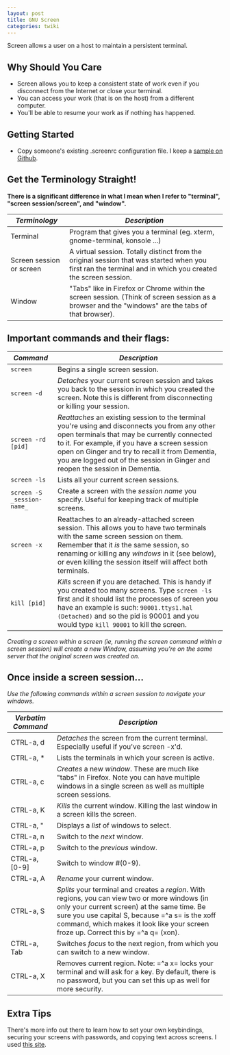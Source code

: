 ```yaml
---
layout: post
title: GNU Screen
categories: twiki
---
```


Screen allows a user on a host to maintain a persistent terminal.

## Why Should You Care
* Screen allows you to keep a consistent state of work even if you disconnect from the Internet or close your terminal.
* You can access your work (that is on the host) from a different computer.
* You'll be able to resume your work as if nothing has happened.

## Getting Started

* Copy someone's existing .screenrc configuration file. I keep a [sample on Github][screen-template].

## Get the Terminology Straight!
__There is a significant difference in what I mean when I refer to "terminal", "screen session/screen", and "window".__

| *Terminology* | *Description* |
| ------ | ------ |
| Terminal | Program that gives you a terminal (eg. xterm, gnome-terminal, konsole ...) |
| Screen session or screen | A virtual session. Totally distinct from the original session that was started when you first ran the terminal and in which you created the screen session. |
| Window | "Tabs" like in Firefox or Chrome within the screen session. (Think of screen session as a browser and the "windows" are the tabs of that browser). |

## Important commands and their flags:

| *Command* | *Description* | 
| ------ | ------ |
|  `screen`  | Begins a single screen session. |
|  `screen -d`  | *Detaches* your current screen session and takes you back to the session in which you created the screen. Note this is different from disconnecting or killing your session. |
|  `screen -rd [pid]`  | *Reattaches* an existing session to the terminal you're using and disconnects you from any other open terminals that may be currently connected to it.  For example, if you have a screen session open on Ginger and try to recall it from Dementia, you are logged out of the session in Ginger and reopen the session in Dementia. |
|  `screen -ls`  | Lists all your current screen sessions. |
|  `screen -S _session-name_`  | Create a screen with the *session name* you specify.  Useful for keeping track of multiple screens. |
|  `screen -x`  | Reattaches to an already-attached screen session.  This allows you to have two terminals with the same screen session on them.  Remember that it _is_ the same session, so renaming or killing any _windows_ in it (see below), or even killing the session itself will affect both terminals.  |
|  `kill [pid]`  | *Kills* screen if you are detached. This is handy if you created too many screens. Type `screen -ls` first and it should list the processes of screen you have an example is such: `90001.ttys1.hal (Detached)` and so the pid is 90001 and you would type `kill 90001` to kill the screen. |

_Creating a screen within a screen (ie, running the screen command within a screen session) will create a new Window, assuming you're on the same server that the original screen was created on._

## Once inside a screen session...

*Use the following commands within a screen session to navigate your windows.*

| *Verbatim Command* | *Description* |
| ------ | ------ |
| CTRL-a, d  | *Detaches* the screen from the current terminal.  Especially useful if you've screen -x'd.  |
| CTRL-a, *  | Lists the terminals in which your screen is active.  |
| CTRL-a, c  | *Creates* a new _window_. These are much like "tabs" in Firefox. Note you can have multiple windows in a single screen as well as multiple screen sessions.  |
| CTRL-a, K  | *Kills* the current window.  Killing the last window in a screen kills the screen.  |
| CTRL-a, "  | Displays a *list* of windows to select.  |
| CTRL-a, n  | Switch to the *next* window. |
| CTRL-a, p  | Switch to the *previous* window. |
| CTRL-a, [0-9]  | Switch to window #(0-9).  |
| CTRL-a, A  | *Rename* your current window.   |
| CTRL-a, S  | *Splits* your terminal and creates a _region_.  With regions, you can view two or more windows (in only your current screen) at the same time.  Be sure you use capital S, because =^a s= is the xoff command, which makes it look like your screen froze up.  Correct this by =^a q= (xon).  |
| CTRL-a, Tab  | Switches *focus* to the next region, from which you can switch to a new window. |
| CTRL-a, X  | Removes current region.  Note: =^a x= locks your terminal and will ask for a key.  By default, there is no password, but you can set this up as well for more security. |

## Extra Tips

There's more info out there to learn how to set your own keybindings, securing your screens with passwords, and copying text across screens.  I used [this site][screen-doc].

[screen-doc]: http://sunsite.ualberta.ca/Documentation/Gnu/screen-3.9.4/html_chapter/screen_toc.html
[screen-template]: https://github.com/eskfung/configs/blob/master/.screenrc